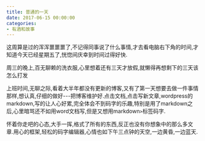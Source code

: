 ```yaml
---
title: 普通的一天
date: 2017-06-15 00:00:00
categories: 
- 有酒和故事
---
```


这周算是过的浑浑噩噩噩了,不记得同事说了什么事情,才去看电脑右下角的时间,才知道今天已经星期五了,恍惚间庆幸到时间过得好快.

周三的晚上,百无聊赖的洗衣服,心里想着还有三天才放假,就懒得再想剩下的三天该怎么打发

上班时间,无聊之际,看着大半年都没有更新的博客,又有了第一天想要去做一件事情那样,想认真,仔细的做好---把博客维护好.点击文档,点击写新文章,wordpress的markdown,写的让人心好累,完全体会不到码字的乐趣,特别是用了markdown之后,心里暗骂还不如用word文档写,但是又想用markdown`>`标签码字.

怀着你走吧的心态,大手一挥,格式了所有的东西,反正也没有你想象中的那么多文章.用心的框架,轻松的码字编辑器,心情也如下午三点钟的天空,一边黄昏,一边蓝天.



